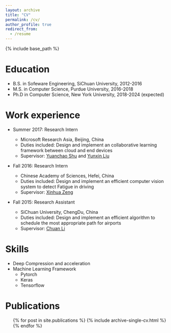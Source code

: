 ```yaml
---
layout: archive
title: "CV"
permalink: /cv/
author_profile: true
redirect_from:
  - /resume
---
```


{% include base_path %}

Education
======
* B.S. in Sofeware Engineering, SiChuan University, 2012-2016
* M.S. in Computer Science, Purdue University, 2016-2018
* Ph.D in Computer Science, New York University, 2018-2024 (expected)

Work experience
======
* Summer 2017: Research Intern
  * Microsoft Research Asia, Beijing, China
  * Duties included: Design and implement an collaborative learning framework between cloud and end devices
  * Supervisor: [Yuanchao Shu](https://www.microsoft.com/en-us/research/people/yushu/) and [Yunxin Liu](https://www.microsoft.com/en-us/research/people/yunliu/)

* Fall 2016: Research Intern
  * Chinese Academy of Sciences, Hefei, China
  * Duties included: Design and implement an efficient computer vision system to detect Fatigue in driving
  * Supervisor: [Xinhua Zeng](http://www.iim.cas.cn/dwjs/fyjy/201606/t20160627_340366.html)

* Fall 2015: Research Assistant
  * SiChuan University, ChengDu, China
  * Duties included: Design and implement an efficient algorithm to schedule the most appropriate path for airports
  * Supervisor: [Chuan Li](https://baike.baidu.com/item/%E6%9D%8E%E5%B7%9D/23732810)
  
Skills
======
* Deep Compression and acceleration
* Machine Learning Framework
  * Pytorch
  * Keras
  * Tensorflow

Publications
======
  <ul>{% for post in site.publications %}
    {% include archive-single-cv.html %}
  {% endfor %}</ul>
  
